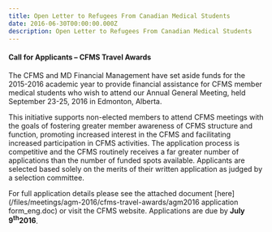 ```yaml
---
title: Open Letter to Refugees From Canadian Medical Students
date: 2016-06-30T00:00:00.000Z
description: Open Letter to Refugees From Canadian Medical Students
---
```



#### **Call for Applicants – CFMS Travel Awards**

The CFMS and MD Financial Management have set aside funds for the 2015-2016 academic year to provide financial assistance for CFMS member medical students who wish to attend our Annual General Meeting, held September 23-25, 2016 in Edmonton, Alberta.

This initiative supports non-elected members to attend CFMS meetings with the goals of fostering greater member awareness of CFMS structure and function, promoting increased interest in the CFMS and facilitating increased participation in CFMS activities. The application process is competitive and the CFMS routinely receives a far greater number of applications than the number of funded spots available. Applicants are selected based solely on the merits of their written application as judged by a selection committee.

For full application details please see the attached document [here](/files/meetings/agm-2016/cfms-travel-awards/agm2016 application form_eng.doc) or visit the CFMS website. Applications are due by **July 9<sup>th</sup>2016**.